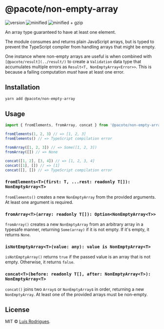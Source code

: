 # @pacote/non-empty-array

![version](https://badgen.net/npm/v/@pacote/non-empty-array)
![minified](https://badgen.net/bundlephobia/min/@pacote/non-empty-array)
![minified + gzip](https://badgen.net/bundlephobia/minzip/@pacote/non-empty-array)

An array type guaranteed to have at least one element.

The module consumes and returns plain JavaScript arrays, but is typed to prevent
the TypeScript compiler from handling arrays that might be empty.

One instance where non-empty arrays are useful is when combined with
`[@pacote/result](../result/)` to create a `Validation` data type that
accumulates multiple errors as `Result<T, NonEmptyArray<Error>>`. This is
because a failing computation _must_ have at least one error.

## Installation

```bash
yarn add @pacote/non-empty-array
```

## Usage

```typescript
import { fromElements, fromArray, concat } from '@pacote/non-empty-array'

fromElements(1, 2, 3) // => [1, 2, 3]
fromElements() // => TypeScript compilation error

fromArray([1, 2, 3]) // => Some([1, 2, 3])
fromArray([]) // => None

concat([1, 2], [3, 4]) // => [1, 2, 3, 4]
concat([1], []) // => [1]
concat([], []) // => TypeScript compilation error
```

### `fromElements<T>(first: T, ...rest: readonly T[]): NonEmptyArray<T>`

`fromElements()` creates a new `NonEmptyArray` from the provided arguments.
At least one argument is required.

### `fromArray<T>(array: readonly T[]): Option<NonEmptyArray<T>>`

`fromArray()` creates a new `NonEmptyArray` from an arbitrary array in a
typesafe manner, returning `Some(array)` if it is not empty. If it's empty, it
returns `None`.

### `isNotEmptyArray<T>(value: any): value is NonEmptyArray<T>`

`isNotEmptyArray()` returns `true` if the passed value is an array that is not
empty. Otherwise, it returns `false`.

### `concat<T>(before: readonly T[], after: NonEmptyArray<T>): NonEmptyArray<T>`

`concat()` joins two `Array`s or `NonEmptyArray`s in order, returning a new
`NonEmptyArray`. At least one of the provided arrays must be non-empty.

## License

MIT © [Luís Rodrigues](https://goblindegook.com).
